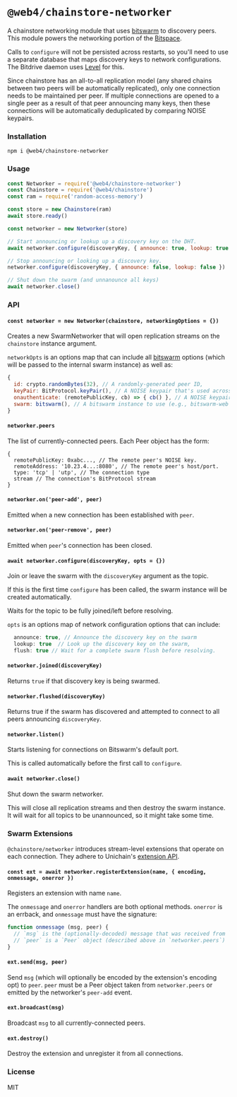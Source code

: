 # `@web4/chainstore-networker`


A chainstore networking module that uses [bitswarm](https://github.com/bitwebs/network) to discovery peers. This module powers the networking portion of the [Bitspace](https://github.com/bitwebs/bitspace).

Calls to `configure` will not be persisted across restarts, so you'll need to use a separate database that maps discovery keys to network configurations. The Bitdrive daemon uses [Level](https://github.com/level/level) for this.

Since chainstore has an all-to-all replication model (any shared chains between two peers will be automatically replicated), only one connection needs to be maintained per peer. If multiple connections are opened to a single peer as a result of that peer announcing many keys, then these connections will be automatically deduplicated by comparing NOISE keypairs.


### Installation
```
npm i @web4/chainstore-networker
```

### Usage
```js
const Networker = require('@web4/chainstore-networker')
const Chainstore = require('@web4/chainstore')
const ram = require('random-access-memory')

const store = new Chainstore(ram)
await store.ready()

const networker = new Networker(store)

// Start announcing or lookup up a discovery key on the DHT.
await networker.configure(discoveryKey, { announce: true, lookup: true })

// Stop announcing or looking up a discovery key.
networker.configure(discoveryKey, { announce: false, lookup: false })

// Shut down the swarm (and unnanounce all keys)
await networker.close()
```

### API

#### `const networker = new Networker(chainstore, networkingOptions = {})`
Creates a new SwarmNetworker that will open replication streams on the `chainstore` instance argument.

`networkOpts` is an options map that can include all [bitswarm](https://github.com/bitwebs/bitswarm) options (which will be passed to the internal swarm instance) as well as:
```js
{
  id: crypto.randomBytes(32), // A randomly-generated peer ID,
  keyPair: BitProtocol.keyPair(), // A NOISE keypair that's used across all connections.
  onauthenticate: (remotePublicKey, cb) => { cb() }, // A NOISE keypair authentication hook
  swarm: bitswarm(), // A bitswarm instance to use (e.g., bitswarm-web in the browser)
}
```

#### `networker.peers`
The list of currently-connected peers. Each Peer object has the form:
```
{
  remotePublicKey: 0xabc..., // The remote peer's NOISE key.
  remoteAddress: '10.23.4...:8080', // The remote peer's host/port.
  type: 'tcp' | 'utp', // The connection type
  stream // The connection's BitProtocol stream
}
```

#### `networker.on('peer-add', peer)`
Emitted when a new connection has been established with `peer`.

#### `networker.on('peer-remove', peer)`
Emitted when `peer`'s connection has been closed.

#### `await networker.configure(discoveryKey, opts = {})`
Join or leave the swarm with the `discoveryKey` argument as the topic.

If this is the first time `configure` has been called, the swarm instance will be created automatically.

Waits for the topic to be fully joined/left before resolving.

`opts` is an options map of network configuration options that can include:
```js
  announce: true, // Announce the discovery key on the swarm
  lookup: true  // Look up the discovery key on the swarm,
  flush: true // Wait for a complete swarm flush before resolving.
```

#### `networker.joined(discoveryKey)`
Returns `true` if that discovery key is being swarmed.

#### `networker.flushed(discoveryKey)`
Returns true if the swarm has discovered and attempted to connect to all peers announcing `discoveryKey`.

#### `networker.listen()`
Starts listening for connections on Bitswarm's default port.

This is called automatically before the first call to `configure`.

#### `await networker.close()`
Shut down the swarm networker.

This will close all replication streams and then destroy the swarm instance. It will wait for all topics to be unannounced, so it might take some time.

### Swarm Extensions
`@chainstore/networker` introduces stream-level extensions that operate on each connection. They adhere to Unichain's [extension API](https://github.com/bitwebs/unichain#ext--feedregisterextensionname-handlers).

#### `const ext = await networker.registerExtension(name, { encoding, onmessage, onerror })`
Registers an extension with name `name`.

The `onmessage` and `onerror` handlers are both optional methods. `onerror` is an errback, and `onmessage` must have the signature:

```js
function onmessage (msg, peer) {
  // `msg` is the (optionally-decoded) message that was received from `peer`.
  // `peer` is a `Peer` object (described above in `networker.peers`)
}
```

#### `ext.send(msg, peer)`
Send `msg` (which will optionally be encoded by the extension's encoding opt) to `peer`. `peer` must be a Peer object taken from `networker.peers` or emitted by the networker's `peer-add` event.

#### `ext.broadcast(msg)`
Broadcast `msg` to all currently-connected peers.

#### `ext.destroy()`
Destroy the extension and unregister it from all connections.

### License
MIT
